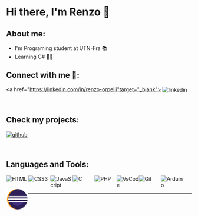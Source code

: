 # Hi there, I'm Renzo 👋 

## About me:

-  I'm Programing student at UTN-Fra 📚
-  Learning C# 👩‍💻


## Connect with me 📲: 

<a href="https://linkedin.com/in/renzo-orpelli"target="_blank">
    <img align="center" alt="linkedin" src="https://img.shields.io/badge/LinkedIn-0077B5?style=for-the-badge&logo=linkedin&logoColor=white" width=150>
</a>


&nbsp;&nbsp;


## Check my projects:

<a href="https://github.com/renzoorpelli?tab=repositories" target="_blank">
    <img align="center" alt="github" src="https://img.shields.io/badge/GitHub-100000?style=for-the-badge&logo=github&logoColor=white" width=150">
</a>

&nbsp;&nbsp;


## Languages and Tools:

<img align="left" alt="HTML" width="60" src="https://cdn.jsdelivr.net/gh/devicons/devicon/icons/html5/html5-original.svg"/>
<img align="left" alt="CSS3" width="60" src="https://cdn.jsdelivr.net/gh/devicons/devicon/icons/css3/css3-original.svg"/>
<img align="left" alt="JavaScript" width="60" src="https://cdn.jsdelivr.net/gh/devicons/devicon/icons/javascript/javascript-original.svg"/>
<img align="left" alt="C" width="60" src="https://cdn.jsdelivr.net/gh/devicons/devicon/icons/c/c-original.svg"/>
<img align="left" alt="PHP" width="60" src="https://cdn.jsdelivr.net/gh/devicons/devicon/icons/php/php-original.svg"/>
<img align="left" alt="VsCode" width="60" src="https://cdn.jsdelivr.net/gh/devicons/devicon/icons/vscode/vscode-original.svg"/>
<img align="left" alt="Git" width="60" src="https://cdn.jsdelivr.net/gh/devicons/devicon/icons/git/git-original.svg"/>
<img align="left" alt="Arduino" width="60" src="https://cdn.jsdelivr.net/gh/devicons/devicon/icons/arduino/arduino-original.svg"/>
<img align="left" alt="Eclipse" width="60" src="src/icons/eclipse.png"/>

<br />
<br />

---
